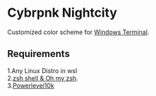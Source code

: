 # Cybrpnk Nightcity

Customized color scheme for [Windows Terminal](https://github.com/microsoft/terminal). <br>

## Requirements

1.Any Linux Distro in wsl <br> 2.[zsh shell & Oh my zsh](https://github.com/ohmyzsh/ohmyzsh).<br> 3.[Powerlevel10k](https://github.com/romkatv/powerlevel10k)<br>

